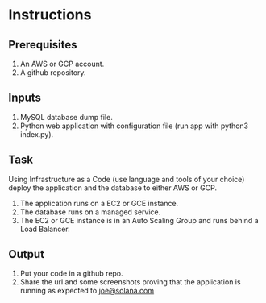 # Instructions

## Prerequisites
1. An AWS or GCP account.
2. A github repository.

## Inputs
1. MySQL database dump file.
2. Python web application with configuration file (run app with python3 index.py).

## Task
Using Infrastructure as a Code (use language and tools of your choice) deploy the application and the database to either AWS or GCP.

1. The application runs on a EC2 or GCE instance.
2. The database runs on a managed service.
3. The EC2 or GCE instance is in an Auto Scaling Group and runs behind a Load Balancer.

## Output
1. Put your code in a github repo.
2. Share the url and some screenshots proving that the application is running as expected to joe@solana.com 